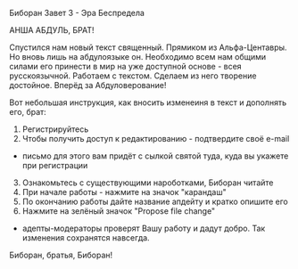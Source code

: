 
Биборан Завет 3 - Эра Беспредела

АНША АБДУЛЬ, БРАТ!

Спустился нам новый текст священный. Прямиком из Альфа-Центавры. Но вновь лишь на абдулоязыке он.
Необходимо всем нам общими силами его принести в мир на уже доступной основе - всея русскоязычной.
Работаем с текстом. Сделаем из него творение достойное. Вперёд за Абдуловерование!

Вот небольшая инструкция, как вносить изменеиня в текст и дополнять его, брат:

1. Регистрируйтесь
2. Чтобы получить доступ к редактированию - подтвердите своё e-mail
 - письмо для этого вам придёт с сылкой святой туда, куда вы укажете при регистрации
3. Ознакомьтесь с существующими нароботками, Биборан читайте
4. При начале работы - нажмите на значок "карандаш"
5. По окончанию работы дайте название апдейту и кратко опишите его
6. Нажмите на зелёный значок "Propose file change"
 - адепты-модераторы проверят Вашу работу и дадут добро. Так изменения сохранятся навсегда.
 
 Биборан, братья, Биборан!
